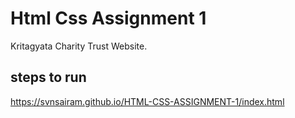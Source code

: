 # Html Css Assignment 1
Kritagyata Charity Trust Website.
## steps to run
https://svnsairam.github.io/HTML-CSS-ASSIGNMENT-1/index.html
